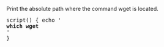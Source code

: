 Print the absolute path where the command wget is located.

<pre>
script() { echo '
<b>which wget</b>
'
}
</pre>